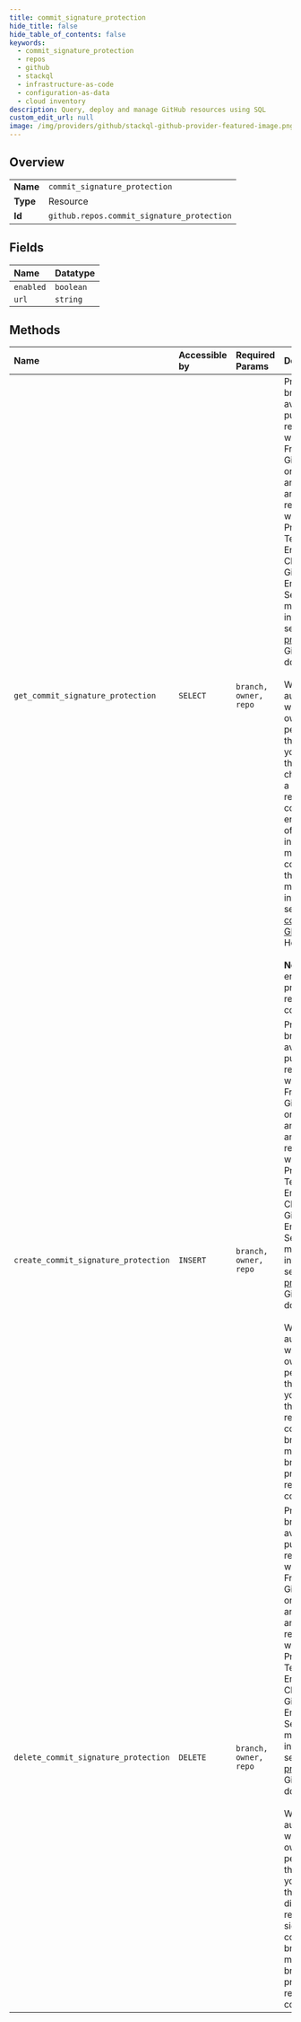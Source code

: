```yaml
---
title: commit_signature_protection
hide_title: false
hide_table_of_contents: false
keywords:
  - commit_signature_protection
  - repos
  - github    
  - stackql
  - infrastructure-as-code
  - configuration-as-data
  - cloud inventory
description: Query, deploy and manage GitHub resources using SQL
custom_edit_url: null
image: /img/providers/github/stackql-github-provider-featured-image.png
---
```

  
    

## Overview
<table><tbody>
<tr><td><b>Name</b></td><td><code>commit_signature_protection</code></td></tr>
<tr><td><b>Type</b></td><td>Resource</td></tr>
<tr><td><b>Id</b></td><td><code>github.repos.commit_signature_protection</code></td></tr>
</tbody></table>

## Fields
| Name | Datatype |
|:-----|:---------|
| `enabled` | `boolean` |
| `url` | `string` |
## Methods
| Name | Accessible by | Required Params | Description |
|:-----|:--------------|:----------------|:------------|
| `get_commit_signature_protection` | `SELECT` | `branch, owner, repo` | Protected branches are available in public repositories with GitHub Free and GitHub Free for organizations, and in public and private repositories with GitHub Pro, GitHub Team, GitHub Enterprise Cloud, and GitHub Enterprise Server. For more information, see [GitHub's products](https://docs.github.com/github/getting-started-with-github/githubs-products) in the GitHub Help documentation.<br /><br />When authenticated with admin or owner permissions to the repository, you can use this endpoint to check whether a branch requires signed commits. An enabled status of `true` indicates you must sign commits on this branch. For more information, see [Signing commits with GPG](https://docs.github.com/articles/signing-commits-with-gpg) in GitHub Help.<br /><br />**Note**: You must enable branch protection to require signed commits. |
| `create_commit_signature_protection` | `INSERT` | `branch, owner, repo` | Protected branches are available in public repositories with GitHub Free and GitHub Free for organizations, and in public and private repositories with GitHub Pro, GitHub Team, GitHub Enterprise Cloud, and GitHub Enterprise Server. For more information, see [GitHub's products](https://docs.github.com/github/getting-started-with-github/githubs-products) in the GitHub Help documentation.<br /><br />When authenticated with admin or owner permissions to the repository, you can use this endpoint to require signed commits on a branch. You must enable branch protection to require signed commits. |
| `delete_commit_signature_protection` | `DELETE` | `branch, owner, repo` | Protected branches are available in public repositories with GitHub Free and GitHub Free for organizations, and in public and private repositories with GitHub Pro, GitHub Team, GitHub Enterprise Cloud, and GitHub Enterprise Server. For more information, see [GitHub's products](https://docs.github.com/github/getting-started-with-github/githubs-products) in the GitHub Help documentation.<br /><br />When authenticated with admin or owner permissions to the repository, you can use this endpoint to disable required signed commits on a branch. You must enable branch protection to require signed commits. |
